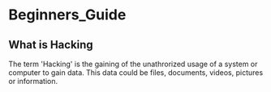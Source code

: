 # Beginners_Guide

## What is Hacking
The term 'Hacking' is the gaining of the unathrorized usage of a system or computer to gain data. 
This data could be files, documents, videos, pictures or information.